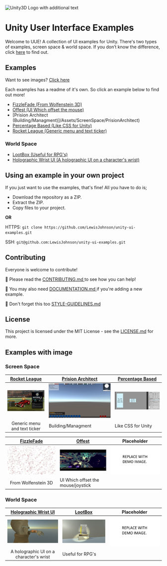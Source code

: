 ![Unity3D Logo with additional text](https://raw.githubusercontent.com/LewisJohnson/unity-ui-examples/master/readme-image.jpg)

# Unity User Interface Examples
Welcome to UUE! A collection of UI examples for Unity. There's two types of examples, screen space & world space. If you don’t know the difference, click [here](https://docs.unity3d.com/Manual/UICanvas.html) to find out.

## Examples
Want to see images? [Click here](#examples-with-image)

Each examples has a readme of it's own. So click an example below to find out more!
- [FizzleFade (From Wolfenstein 3D)](/Assets/ScreenSpace/FizzleFade)
- [Offest (UI Which offset the mouse)](/Assets/ScreenSpace/Offset)
- [Prision Architect (Building/Managment)]/Assets/ScreenSpace/PrisionArchitect)
- [Percentage Based (Like CSS for Unity)](/Assets/ScreenSpace/PercentageBased)
- [Rocket League (Generic menu and text ticker)](/Assets/ScreenSpace/RocketLeague)

### World Space
- [LootBox (Useful for RPG's)](/Assets/WorldSpace/Lootbox)
- [Holographic Wrist UI (A holographic UI on a character's wrist)](/Assets/WorldSpace/HolographicWristUI)

## Using an example in your own project
If you just want to use the examples, that's fine! All you have to do is;
* Download the repository as a ZIP.
* Extract the ZIP.
* Copy files to your project.

**OR**

HTTPS: ``` git clone https://github.com/LewisJohnson/unity-ui-examples.git ```

SSH: ``` git@github.com:LewisJohnson/unity-ui-examples.git ```

## Contributing 
Everyone is welcome to contribute!

📕 Please read the [CONTRIBUTING.md
](./CONTRIBUTING.md) to see how you can help!

📃 You may also need [DOCUMENTATION.md
](./DOCUMENTATION.md) if you're adding a new example.

📃 Don't forget this too [STYLE-GUIDELINES.md](./STYLE-GUIDELINES.md)


## License
This project is licensed under the MIT License - see the [LICENSE.md](https://github.com/LewisJohnson/unity-ui-examples/blob/master/LICENSE) for more.


## Examples with image
### Screen Space

| [Rocket League](/Assets/ScreenSpace/RocketLeague)                         | [Prision Architect](/Assets/ScreenSpace/PrisionArchitect)                   | [Percentage Based](/Assets/ScreenSpace/PercentageBased)                  |
|:-------------------------------------------------------------------------:|-----------------------------------------------------------------------------|--------------------------------------------------------------------------|
| ![Rocket League Image](/Assets/ScreenSpace/RocketLeague/readme-image.jpg) | ![Prision Architect](/Assets/ScreenSpace/PrisionArchitect/readme-image.jpg) | ![Percentage Based](/Assets/ScreenSpace/PercentageBased/readme-image.jpg) |
| Generic menu and text ticker                                              | Building/Managment                                                          | Like CSS for Unity                                                       |

| [FizzleFade](/Assets/ScreenSpace/FizzleFade)                   | [Offest](/Assets/ScreenSpace/Offset)                   | Placeholder|
|:--------------------------------------------------------------:|--------------------------------------------------------|------------|
| ![FizzleFade](/Assets/ScreenSpace/FizzleFade/readme-image.jpg) | ![Offest](/Assets/ScreenSpace/Offset/readme-image.gif) | ![Placeholder](/Skeleton/readme-image.jpg) |
| From Wolfenstein 3D                                            | UI Which offset the mouse/joystick                     |            |


### World Space

| [Holographic Wrist UI](/Assets/WorldSpace/HolographicWristUI)                    | [LootBox](/Assets/WorldSpace/Lootbox)                   | Placeholder |
|:--------------------------------------------------------------------------------:|---------------------------------------------------------|------------|
| ![Holographic Wrist UI](/Assets/WorldSpace/HolographicWristUI/readme-image2.jpg) | ![LootBox](/Assets/WorldSpace/Lootbox/readme-image.jpg) | ![Placeholder](/Skeleton/readme-image.jpg) |
| A holographic UI on a character's wrist                                          | Useful for RPG's                                        |            |


